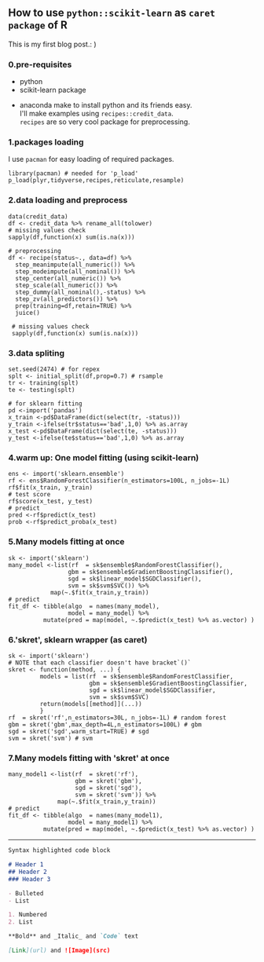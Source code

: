 ## How to use `python::scikit-learn` as `caret package` of R
This is my first blog post.: )  
### 0.pre-requisites
 - python
 - scikit-learn package
 * anaconda make to install python and its friends easy.    
I'll make examples using `recipes::credit_data`.  
`recipes` are so very cool package for preprocessing.
### 1.packages loading
I use `pacman` for easy loading of required packages.
```
library(pacman) # needed for 'p_load'
p_load(plyr,tidyverse,recipes,reticulate,resample)
```
### 2.data loading and preprocess
```
data(credit_data)
df <- credit_data %>% rename_all(tolower)
# missing values check
sapply(df,function(x) sum(is.na(x)))

# preprocessing
df <- recipe(status~., data=df) %>% 
  step_meanimpute(all_numeric()) %>% 
  step_modeimpute(all_nominal()) %>% 
  step_center(all_numeric()) %>% 
  step_scale(all_numeric()) %>% 
  step_dummy(all_nominal(),-status) %>% 
  step_zv(all_predictors()) %>% 
  prep(training=df,retain=TRUE) %>% 
  juice()
 
 # missing values check
 sapply(df,function(x) sum(is.na(x)))
 ```
 ### 3.data spliting
 ```
set.seed(2474) # for repex
splt <- initial_split(df,prop=0.7) # rsample
tr <- training(splt)
te <- testing(splt)

# for sklearn fitting
pd <-import('pandas')
x_train <-pd$DataFrame(dict(select(tr, -status)))
y_train <-ifelse(tr$status=='bad',1,0) %>% as.array
x_test <-pd$DataFrame(dict(select(te, -status)))
y_test <-ifelse(te$status=='bad',1,0) %>% as.array
```
### 4.warm up: One model fitting (using scikit-learn)
```
ens <- import('sklearn.ensemble')
rf <- ens$RandomForestClassifier(n_estimators=100L, n_jobs=-1L)
rf$fit(x_train, y_train)
# test score
rf$score(x_test, y_test)
# predict
pred <-rf$predict(x_test)
prob <-rf$predict_proba(x_test)
```
### 5.Many models fitting at once
```
sk <- import('sklearn')
many_model <-list(rf  = sk$ensemble$RandomForestClassifier(),
                 gbm = sk$ensemble$GradientBoostingClassifier(),
                 sgd = sk$linear_model$SGDClassifier(),
                 svm = sk$svm$SVC()) %>%
            map(~.$fit(x_train,y_train))
# predict
fit_df <- tibble(algo  = names(many_model), 
                 model = many_model) %>%
          mutate(pred = map(model, ~.$predict(x_test) %>% as.vector) )
```
### 6.'skret', sklearn wrapper (as caret)
```
sk <- import('sklearn')
# NOTE that each classifier doesn't have bracket`()`
skret <- function(method, ...) {
         models = list(rf  = sk$ensemble$RandomForestClassifier,
                       gbm = sk$ensemble$GradientBoostingClassifier,
                       sgd = sk$linear_model$SGDClassifier,
                       svm = sk$svm$SVC)
         return(models[[method]](...))
         }
rf  = skret('rf',n_estimators=30L, n_jobs=-1L) # random forest
gbm = skret('gbm',max_depth=4L,n_estimators=100L) # gbm
sgd = skret('sgd',warm_start=TRUE) # sgd
svm = skret('svm') # svm
```
### 7.Many models fitting with 'skret' at once
```
many_model1 <-list(rf  = skret('rf'),
                   gbm = skret('gbm'),
                   sgd = skret('sgd'),
                   svm = skret('svm')) %>%
              map(~.$fit(x_train,y_train))
# predict
fit_df <- tibble(algo  = names(many_model1), 
                 model = many_model1) %>%
          mutate(pred = map(model, ~.$predict(x_test) %>% as.vector) )
```
------------------------------

```markdown
Syntax highlighted code block

# Header 1
## Header 2
### Header 3

- Bulleted
- List

1. Numbered
2. List

**Bold** and _Italic_ and `Code` text

[Link](url) and ![Image](src)
```
